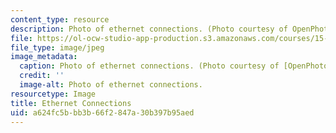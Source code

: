 ```yaml
---
content_type: resource
description: Photo of ethernet connections. (Photo courtesy of OpenPhoto.net.)
file: https://ol-ocw-studio-app-production.s3.amazonaws.com/courses/15-598-it-and-business-transformation-spring-2003/a624fc5bbb3b66f2847a30b397b95aed_15-598s03.jpg
file_type: image/jpeg
image_metadata:
  caption: Photo of ethernet connections. (Photo courtesy of [OpenPhoto.net](http://openphoto.net).)
  credit: ''
  image-alt: Photo of ethernet connections.
resourcetype: Image
title: Ethernet Connections
uid: a624fc5b-bb3b-66f2-847a-30b397b95aed
---
```

